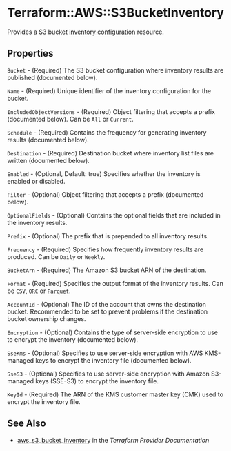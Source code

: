 # Terraform::AWS::S3BucketInventory

Provides a S3 bucket [inventory configuration](https://docs.aws.amazon.com/AmazonS3/latest/dev/storage-inventory.html) resource.

## Properties

`Bucket` - (Required) The S3 bucket configuration where inventory results are published (documented below).

`Name` - (Required) Unique identifier of the inventory configuration for the bucket.

`IncludedObjectVersions` - (Required) Object filtering that accepts a prefix (documented below). Can be `All` or `Current`.

`Schedule` - (Required) Contains the frequency for generating inventory results (documented below).

`Destination` - (Required) Destination bucket where inventory list files are written (documented below).

`Enabled` - (Optional, Default: true) Specifies whether the inventory is enabled or disabled.

`Filter` - (Optional) Object filtering that accepts a prefix (documented below).

`OptionalFields` - (Optional) Contains the optional fields that are included in the inventory results.

`Prefix` - (Optional) The prefix that is prepended to all inventory results.

`Frequency` - (Required) Specifies how frequently inventory results are produced. Can be `Daily` or `Weekly`.

`BucketArn` - (Required) The Amazon S3 bucket ARN of the destination.

`Format` - (Required) Specifies the output format of the inventory results. Can be `CSV`, [`ORC`](https://orc.apache.org/) or [`Parquet`](https://parquet.apache.org/).

`AccountId` - (Optional) The ID of the account that owns the destination bucket. Recommended to be set to prevent problems if the destination bucket ownership changes.

`Encryption` - (Optional) Contains the type of server-side encryption to use to encrypt the inventory (documented below).

`SseKms` - (Optional) Specifies to use server-side encryption with AWS KMS-managed keys to encrypt the inventory file (documented below).

`SseS3` - (Optional) Specifies to use server-side encryption with Amazon S3-managed keys (SSE-S3) to encrypt the inventory file.

`KeyId` - (Required) The ARN of the KMS customer master key (CMK) used to encrypt the inventory file.


## See Also

* [aws_s3_bucket_inventory](https://www.terraform.io/docs/providers/aws/r/s3_bucket_inventory.html) in the _Terraform Provider Documentation_